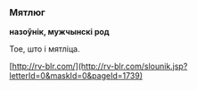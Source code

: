 ### Мятлюг
**назоўнік, мужчынскі род**

Тое, што і мятліца.

<a rel="author">[http://rv-blr.com/](http://rv-blr.com/slounik.jsp?letterId=0&maskId=0&pageId=1739)</a>
